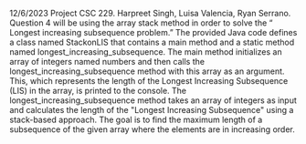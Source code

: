12/6/2023
Project CSC 229.
Harpreet Singh, Luisa Valencia, Ryan Serrano.
Question 4 will be using the array stack method in order to solve the “ Longest increasing subsequence problem.”
	The provided Java code defines a class named StackonLIS that contains a main method and a static method named longest_increasing_subsequence. The main method initializes an array of integers named numbers and then calls the longest_increasing_subsequence method with this array as an argument. This, which represents the length of the Longest Increasing Subsequence (LIS) in the array, is printed to the console.
The longest_increasing_subsequence method takes an array of integers as input and calculates the length of the "Longest Increasing Subsequence" using a stack-based approach. The goal is to find the maximum length of a subsequence of the given array where the elements are in increasing order.
